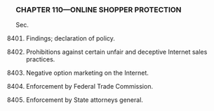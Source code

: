 ### **CHAPTER 110—ONLINE SHOPPER PROTECTION** ###

Sec.

8401. Findings; declaration of policy.

8402. Prohibitions against certain unfair and deceptive Internet sales practices.

8403. Negative option marketing on the Internet.

8404. Enforcement by Federal Trade Commission.

8405. Enforcement by State attorneys general.
